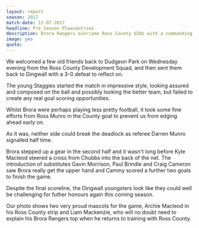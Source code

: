 ```yaml
---
layout: report
season: 2017
match-date: 12-07-2017
headline: Pre Season Pleasantries
description: Brora Rangers overcame Ross County U20s with a commanding second half display.
image: yes
quote:
---
```

We welcomed a few old friends back to Dudgeon Park on Wednesday evening from the Ross County Development Squad, and then sent them back to Dingwall with a 3-0 defeat to reflect on.

The young Staggies started the match in impressive style, looking assured and composed on the ball and possibly looking the better team, but failed to create any real goal scoring opportunities.

Whilst Brora were perhaps playing less pretty football, it took some fine efforts from Ross Munro in the County goal to prevent us from edging ahead early on.

As it was, neither side could break the deadlock as referee Darren Munro signalled half time.

Brora stepped up a gear in the second half and it wasn't long before Kyle Macleod steered a cross from Chubbs into the back of the net. The introduction of substitutes Gavin Morrison, Paul Brindle and Craig Cameron saw Brora really get the upper hand and Cammy scored a further two goals to finish the game.

Despite the final scoreline, the Dingwall youngsters look like they could well be challenging for futher honours again this coming season.

Our photo shows two very proud mascots for the game, Archie Macleod in his Ross County strip and Liam Mackenzie, who will no doubt need to explain his Brora Rangers top when he returns to training with Ross County.
